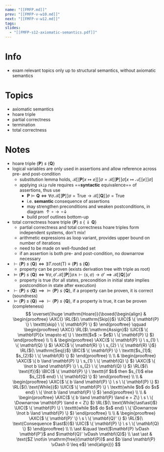 ```yaml
---
name: "[[FMFP.md]]"
prev: "[[FMFP-v-w10.md]]"
next: "[[FMFP-v-w12.md]]"
tags:
slides:
  - "[[FMFP-s12-axiomatic-semantics.pdf]]"
---
```



# Info
- exam relevant topics only up to structural semantics, without axiomatic semantics

# Topics
- axiomatic semantics
- hoare triple
- partial correctness
- termination
- total correctness

# Notes
- hoare triple $\{  \mathbf{P} \} \ s \ \{  \mathbf{Q} \}$
- logical variables are only used in assertions and allow reference across pre- and post-condition
    - substitution lemma holds, $\mathcal{B}[\![\mathbf{P}[x \mapsto e]]\!]\sigma = \mathcal{B}[\![\mathbf{P}]\!]\sigma[x \mapsto \mathcal{A}[\![e]\!]\sigma]$
    - applying $\texttt{skip}$ rule requires ==**syntactic** equivalence== of assertions, thus use
        - $\mathbf{P} \vDash \mathbf{Q} \iff \forall \sigma.\mathcal{B}[\![\mathbf{P}]\!]\sigma= \mathrm{True} \to \mathcal{B}[\![\mathbf{Q}]\!]\sigma = \mathrm{True}$
        - i.e. **semantic** consequence of assertions
        - may strengthen preconditions and weaken postconditions, in diagram $\uparrow \circ \rightarrow \circ \downarrow$
        - build proof outlines bottom-up
- total correctness hoare triple $\{  \mathbf{P} \} \ s \ \{ \Downarrow  \mathbf{ Q}\}$
    - partial correctness and total correctness hoare triples form independent systems, don't mix!
    - arithmetic expressions as loop variant, provides upper bound on number of iterations
    - need to be made on well-founded set
    - if an assertion is both pre- and post-condition, no downarrow necessary
- $\vdash \{  \mathbf{P} \}\ s \ \{ \mathbf{Q} \} \iff \exists T.\mathrm{root(T) \equiv \{  \mathbf{P} \}\ s \ \{ \mathbf{Q} \}}$
    - property can be proven (exists derivation tree with triple as root)
- $\vDash \{  \mathbf{P} \}\ s \ \{ \mathbf{Q} \} \iff \forall \sigma, \sigma'. \mathcal{B}[\![\mathbf{P}]\!]\sigma \land \vdash \langle s, \sigma \rangle \to \sigma' \implies \mathcal{B}[\![\mathbf{Q}]\!]\sigma'$
    - property is true (for all states, precondition in initial state implies postcondition in state after execution)
- $\vdash \{  \mathbf{P} \}\ s \ \{ \mathbf{Q} \} \implies \vDash \{  \mathbf{P} \}\ s \ \{ \mathbf{Q} \}$, if a property can be proven, it is correct (soundness)
- $\vDash \{  \mathbf{P} \}\ s \ \{ \mathbf{Q} \} \implies \vdash \{  \mathbf{P} \}\ s \ \{ \mathbf{Q} \}$, if a property is true, it can be proven (completeness)
$$
\overset{\huge \mathrm{Hoare}}{\boxed{\begin{align}
&
\begin{prooftree}
\AXC{}
\RL{${\ \mathrm{Skip}}$}
\UIC{$ \{ \mathbf{P} \} \ \texttt{skip} \ \{ \mathbf{P} \} $}
\end{prooftree}
\qquad \begin{prooftree}
\AXC{}
\RL{$\ \mathrm{Assign}$}
\UIC{$ \{ \mathbf{P}[x \mapsto e] \} \ \texttt{$x$ := $e$} \ \{ \mathbf{P} \} $}
\end{prooftree}
\\ \\
&
\begin{prooftree}
\AXC{$ \{ \mathbf{P} \} \ s_{1} \ \{ \mathbf{Q} \} $}
\AXC{$ \{ \mathbf{R} \} \ s_{2} \ \{ \mathbf{R} \}$}
\RL{${\ \mathrm{Seq}}$}
\BIC{$ \{ \mathbf{P} \} \ \texttt{$s_{1}$; $s_{2}$} \ \{ \mathbf{R} \} $}
\end{prooftree}
\\ \\
&
\begin{prooftree}
\AXC{$ \{ b \land \mathbf{P} \} \ s_{1} \ \{ \mathbf{Q} \} $}
\AXC{$ \{ \lnot b \land \mathbf{P} \} \ s_{2} \ \{ \mathbf{Q} \} $}
\RL{${\ \text{If}}$}
\BIC{$ \{ \mathbf{P} \} \ \texttt{if $b$ then $s_{1}$ else $s_{2}$ end} \ \{ \mathbf{Q} \} $}
\end{prooftree}
\\ \\
&
\begin{prooftree}
\AXC{$ \{ b \land \mathbf{P} \} \ s \ \{ \mathbf{P} \} $}
\RL{${\ \text{While}}$}
\UIC{$ \{ \mathbf{P} \} \ \texttt{while $b$ do $s$ end} \ \{ \lnot b \land \mathbf{P} \} $}
\end{prooftree}
\\ \\
&
\begin{prooftree}
\AXC{$ \{ b \land \mathbf{P} \land e = Z\} \ s \ \{ \Downarrow \mathbf{P} \land e < Z\} $}
\RL{${\ \text{While}\ast\ast}$}
\UIC{$ \{ \mathbf{P} \} \ \texttt{while $b$ do $s$ end} \ \{ \Downarrow \lnot b \land \mathbf{P} \} $}
\end{prooftree}
\\ \\
&
\begin{prooftree}
\AXC{$ \{ \mathbf{P}' \} \ s \ \{ \mathbf{Q}' \} $}
\RL{${\ \text{Consequence $\ast$}}$}
\UIC{$ \{ \mathbf{P} \} \ s \ \{ \mathbf{Q} \} $}
\end{prooftree}
\\ \\
\ast &\quad \text{$\mathbf{P} \vDash \mathbf{P'}$ and $\mathbf{Q}' \vDash \mathbf{Q}$} \\
\ast \ast & \text{$Z \not\in \mathrm{free}(\mathbf{P})$ and $b \land \mathbf{P} \vDash 0 \leq e$}
\end{align}}}
$$
